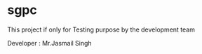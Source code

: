 # sgpc
This project if only for Testing purpose  by the development team 

Developer : Mr.Jasmail Singh  

